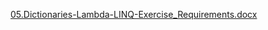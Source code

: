 [05.Dictionaries-Lambda-LINQ-Exercise_Requirements.docx](https://github.com/user-attachments/files/20156451/05.Dictionaries-Lambda-LINQ-Exercise_Requirements.docx)
